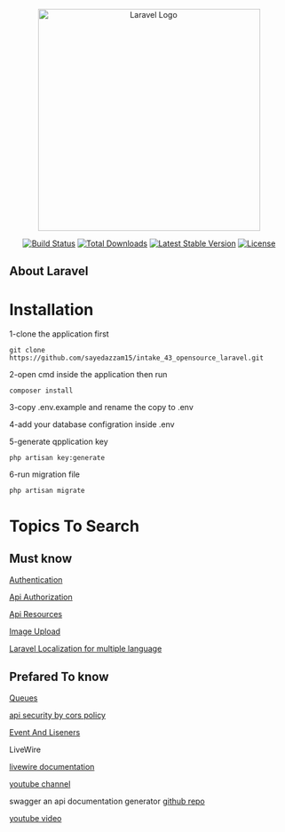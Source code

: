 <p align="center"><a href="https://laravel.com" target="_blank"><img src="https://raw.githubusercontent.com/laravel/art/master/logo-lockup/5%20SVG/2%20CMYK/1%20Full%20Color/laravel-logolockup-cmyk-red.svg" width="400" alt="Laravel Logo"></a></p>

<p align="center">
<a href="https://github.com/laravel/framework/actions"><img src="https://github.com/laravel/framework/workflows/tests/badge.svg" alt="Build Status"></a>
<a href="https://packagist.org/packages/laravel/framework"><img src="https://img.shields.io/packagist/dt/laravel/framework" alt="Total Downloads"></a>
<a href="https://packagist.org/packages/laravel/framework"><img src="https://img.shields.io/packagist/v/laravel/framework" alt="Latest Stable Version"></a>
<a href="https://packagist.org/packages/laravel/framework"><img src="https://img.shields.io/packagist/l/laravel/framework" alt="License"></a>
</p>

## About Laravel
# Installation

1-clone the application first

    git clone https://github.com/sayedazzam15/intake_43_opensource_laravel.git

2-open cmd inside the application then run

    composer install

3-copy .env.example and rename the copy to .env

4-add your database configration inside .env

5-generate qpplication key

    php artisan key:generate

6-run migration file

    php artisan migrate

# Topics To Search

## Must know

[Authentication](https://laravel.com/docs/10.x/authorization#main-content)

[Api Authorization](https://laravel.com/docs/10.x/sanctum#main-content)

[Api Resources](https://laravel.com/docs/10.x/eloquent-resources#main-content)

[Image Upload](https://larainfo.com/blogs/laravel-9-image-file-upload-example)

[Laravel Localization for multiple language](https://laravel.com/docs/10.x/localization)

## Prefared To know

[Queues](https://laravel.com/docs/10.x/queues)

[api security by cors policy](https://laravel.com/docs/10.x/routing#cors)

[Event And Liseners](https://laravel.com/docs/10.x/events#main-content)

LiveWire

[livewire documentation](https://laravel-livewire.com/)

[youtube channel](https://www.youtube.com/watch?v=xldTvs1BgzA&list=PLe30vg_FG4OQ8b813BDykoYz95Zc3xUWK)

swagger
an api documentation generator
[github repo](https://zircote.github.io/swagger-php/)

[youtube video](https://www.youtube.com/watch?v=zky95P5ytic)

